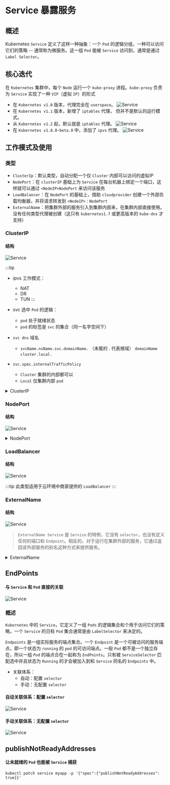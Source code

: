 # Service 暴露服务

## 概述

Kubernetes `Service` 定义了这样一种抽象：一个 `Pod` 的逻辑分组，一种可以访问它们的策略 -- 通常称为微服务。这一组 `Pod` 能被 `Service` 访问到，通常是通过 `Label Selector`。

## 核心迭代

在 `Kubernetes` 集群中，每个 `Node` 运行一个 `kube-proxy` 进程。`kube-proxy` 负责为 `Service` 实现了一种 `VIP`（虚拟 `IP`）的形式

+ 在 `Kubernetes v1.0` 版本，代理完全在 `userspace`。
![Service](/img/k8s/service-userspace.png)
+ 在 `Kubernetes v1.1` 版本，新增了 `iptables` 代理， 但并不是默认的运行模式。
+ 从 `Kubernetes v1.2` 起，默认就是 `iptables` 代理。
![Service](/img/k8s/service-iptables.png)
+ 在 `Kubernetes v1.8.0-beta.0` 中，添加了 `ipvs` 代理。
![Service](/img/k8s/service-ipvs.png)

## 工作模式及使用

### 类型

+ `ClusterIp`：默认类型，自动分配一个仅 `Cluster` 内部可以访问的虚拟IP
+ `NodePort`：在 `clusterIP` 基础上为 `Service` 在每台机器上绑定一个端口，这样就可以通过 `<NodeIP>NodePort` 来访问该服务
+ `LoadBalancer`：在 `NodePort` 的基础上，借助 `cloudprovider` 创建一个外部负载均衡器，并将请求转发到 `<NodeIP>：NodePort`
+ `ExternalName`：把集群外部的服务引入到集群内部来，在集群内部直接使用。没有任何类型代理被创建（这只有 `kubernetes1.7` 或更高版本的 `kube-dns` 才支持）

### ClusterIP

#### 结构

![Service](/img/k8s/service-clusterip-struct.png)

:::tip
+ ipvs 工作模式：
  + NAT
  + DR
  + TUN
:::

+ svc 选中 `Pod` 的逻辑：
  + `pod` 处于就绪状态
  + `pod` 的标签是 `svc` 的集合（同一名字空间下）

+ `svc dns` 域名
    + `svcName.nsName.svc.domainName.` （末尾的 . 代表根域）
              `domainName` `cluster.local.`

+ `svc.spec.internalTrafficPolicy`
  + `Cluster` 集群的内部都可以
  + `Local` 仅集群内部 `pod`

<details>
<summary>ClusterIP</summary>

```yaml showLineNumbers title='创建 myapp-deploy.yaml 文件'
apiVersion: apps/v1
kind: Deployment
metadata:
  name: myapp-clusterip-deploy
  namespace: default
spec:
  replicas: 3
  selector:
    matchLabels:
      app: myapp
      release: stabel
      svc: clusterip
  template:
    metadata:
      labels:
        app: myapp
        release: stabel
        env: test
        svc: clusterip
    spec:
      containers:
      - name: myapp-container
        image: wangyanglinux/myapp:v1.0
        imagePullPolicy: IfNotPresent
        ports:
        - name: http
          containerPort: 80
        # 以下仅为使用 pod 生命周期
        readinessProbe:
          httpGet:
            port: 80
            path: /index1.html
          initialDelaySeconds: 1
          periodSeconds: 3
```

```yaml showLineNumbers title='创建 Service 信息'
apiVersion: v1
kind: Service
metadata:
  name: myapp-clusterip
  namespace: default
spec:
  type: ClusterIP
  selector:
    app: myapp
    release: stabel
    svc: clusterip
  ports:
  - name: http
    port: 80
    targetPort: 80
```
+ 会话保持(IPVS 持久化连接)（https应用）
  + `service.spec.sessionAffinity: ClientIP`

</details>

### NodePort

#### 结构

![Service](/img/k8s/service-nodeport-struct.png)

<details>
<summary>NodePort</summary>

```yaml showLineNumbers title='创建 myapp-deploy.yaml 文件'
apiVersion: apps/v1
kind: Deployment
metadata:
  name: myapp-nodeport-deploy
  namespace: default
spec:
  replicas: 3
  selector:
    matchLabels:
      app: myapp
      release: stabel
      svc: nodeport
  template:
    metadata:
      labels:
        app: myapp
        release: stabel
        env: test
        svc: nodeport
      spec:
        containers:
        - name: myapp-container
          image: wangyanglinux/myapp:v1.0
          imagePullPolicy: IfNotPresent
        ports:
        - name: http
          containerPort: 80
```

```yaml showLineNumbers title='创建 Service 信息'
apiVersion: v1
kind: Service
metadata:
  name: myapp-nodeport
  namespace: default
spec:
  type: NodePort
  selector:
    app: myapp
    release: stabel
    svc: nodeport
  ports:
  - name: http
    port: 80
    targetPort: 80
    nodePort: 30010
```

</details>

### LoadBalancer

#### 结构

![Service](/img/k8s/service-loadbalancer-struct.png)

:::tip
此类型适用于云环境中商家提供的 `LoadBalancer`
:::

### ExternalName

#### 结构

![Service](/img/k8s/service-externalname-struct.png)

> `ExternalName Service` 是 `Service` 的特例，它没有 `selector`，也没有定义任何的端口和 `Endpoint`。相反的，对于运行在集群外部的服务，它通过返回该外部服务的别名这种方式来提供服务。

<details>
<summary>ExternalName</summary>

```yaml showLineNumbers
apiVersion: v1
kind: ExternalName
metadata:
  name: my-service-1
  namespace: default
spec:
  type: ExternalName
  externalName: www.baidu.com
```

</details>

## EndPoints

#### 与 `Service` 和 `Pod` 直接的关联

![Service](/img/k8s/service-endpoints-struct.png)

### 概述

`Kubernetes` 中的 `Service`，它定义了一组 `Pods` 的逻辑集合和个用于访问它们的策略。一个 `Service` 的日标 `Pod` 集合通常是由 `LabelSelector` 来决定的。

`Endpoints` 是一组实际服务的端点集合。一个 `Endpoint` 是一个可被访问的服务端点，即一个状态为 `running` 的 `pod` 的可访问端点。一般 `Pod` 都不是一个独立存在，所以一组 `Pod` 的端点合在一起称为 `EndPoints`。只有被 `ServiceSelector` 匹配选中并且状态为 `Running` 的才会被加入到和 `Service` 同名的 `Endpoints` 中。

+ 关联体系：
  + 自动：配置 `selector`
  + 手动：无配置 `selector`

#### 自动关联体系：配置 `selector`

![Service](/img/k8s/service-endpoints-withselector.png)

#### 手动关联体系：无配置 `selector`

![Service](/img/k8s/service-endpoints-nowithselector.png)

## publishNotReadyAddresses

#### 让未就绪的 `Pod` 也能被 `Service` 捕获

```shell showLineNumbers title='添加 publishNotReadyAddresses: true'
kubectl patch service myapp -p '{"spec":{"publishNotReadyAddresses": true}}'
```